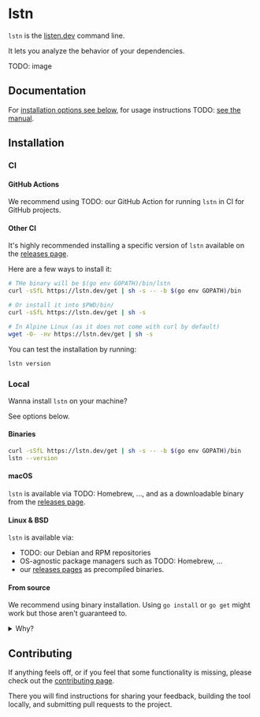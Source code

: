 # lstn

`lstn` is the [listen.dev](https://listen.dev) command line.

It lets you analyze the behavior of your dependencies.

TODO: image

## Documentation

For [installation options see below](#installation), for usage instructions TODO: [see the manual]().

## Installation

### CI

#### GitHub Actions

We recommend using TODO: our GitHub Action for running `lstn` in CI for GitHub projects.

#### Other CI

It's highly recommended installing a specific version of `lstn` available on the [releases page](https://github.com/listendev/lstn/releases/latest).

Here are a few ways to install it:

```bash
# THe binary will be $(go env GOPATH)/bin/lstn
curl -sSfL https://lstn.dev/get | sh -s -- -b $(go env GOPATH)/bin

# Or install it into $PWD/bin/
curl -sSfL https://lstn.dev/get | sh -s

# In Alpine Linux (as it does not come with curl by default)
wget -O- -nv https://lstn.dev/get | sh -s
```

You can test the installation by running:

```bash
lstn version
```

### Local

Wanna install `lstn` on your machine?

See options below.

#### Binaries

```bash
curl -sSfL https://lstn.dev/get | sh -s -- -b $(go env GOPATH)/bin
lstn --version
```

#### macOS

`lstn` is available via TODO: Homebrew, ..., and as a downloadable binary from the [releases page](https://github.com/listendev/lstn/releases/latest).

#### Linux & BSD

`lstn` is available via:

- TODO: our Debian and RPM repositories
- OS-agnostic package managers such as TODO: Homebrew, ...
- our [releases pages](https://github.com/listendev/lstn/releases/latest) as precompiled binaries.

#### From source

We recommend using binary installation. Using `go install` or `go get` might work but those aren't guaranteed to.

<details>
<summary>Why?</summary>
<ol>
<li>Some users use the `-u` flag for `go get` which upgrades our dependencies: we can not guarantee they work!</li>
</ol>
<li>The `go.mod` replacement directive doesn't apply.</li>
<li>The `lstn` stability may depend on a user's Go version.</li>
<li>It allows installation from the main branch which can't be considered stable.</li>
<li>It is way slower than binary installation.</li>
</details>

## Contributing

If anything feels off, or if you feel that some functionality is missing, please check out the [contributing page](.github/CONTRIBUTING.md).

There you will find instructions for sharing your feedback, building the tool locally, and submitting pull requests to the project.

